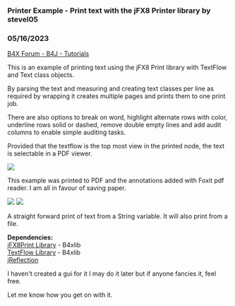 ### Printer Example - Print text with the jFX8 Printer library by stevel05
### 05/16/2023
[B4X Forum - B4J - Tutorials](https://www.b4x.com/android/forum/threads/143690/)

This is an example of printing text using the jFX8 Print library with TextFlow and Text class objects.  
  
By parsing the text and measuring and creating text classes per line as required by wrapping it creates multiple pages and prints them to one print job.  
  
There are also options to break on word, highlight alternate rows with color, underline rows solid or dashed, remove double empty lines and add audit columns to enable simple auditing tasks.  
  
Provided that the textflow is the top most view in the printed node, the text is selectable in a PDF viewer.  
  

![](https://www.b4x.com/android/forum/attachments/135145)  
  
This example was printed to PDF and the annotations added with Foxit pdf reader. I am all in favour of saving paper.  
  
  
![](https://www.b4x.com/android/forum/attachments/135144) ![](https://www.b4x.com/android/forum/attachments/135160)  
  
A straight forward print of text from a String variable. It will also print from a file.

  
  
**Dependencies:**  
[jFX8Print Library](https://www.b4x.com/android/forum/threads/b4j-print-javafx8.49836/#content) - B4xlib  
[TextFlow Library](https://www.b4x.com/android/forum/threads/b4j-textflow-and-text-class.143689/#content) - B4xlib  
[jReflection](https://www.b4x.com/android/forum/threads/jreflection-library.35448/#content)  
  
I haven't created a gui for it I may do it later but if anyone fancies it, feel free.  
  
Let me know how you get on with it.